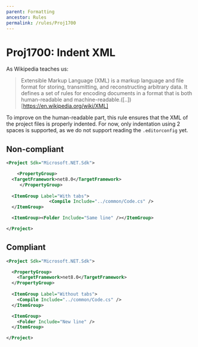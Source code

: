 ```yaml
---
parent: Formatting
ancestor: Rules
permalink: /rules/Proj1700
---
```


# Proj1700: Indent XML
As Wikipedia teaches us:
> Extensible Markup Language (XML) is a markup language and file format for
> storing, transmitting, and reconstructing arbitrary data. It defines a set of
> rules for encoding documents in a format that is both human-readable and
> machine-readable.([..])[https://en.wikipedia.org/wiki/XML]

To improve on the human-readable part, this rule ensures that the XML of the
project files is properly indented. For now, only indentation using 2 spaces 
is supported, as we do not support reading the `.editorconfig` yet.

## Non-compliant
``` xml
<Project Sdk="Microsoft.NET.Sdk">

    <PropertyGroup>
  <TargetFramework>net8.0</TargetFramework>
     </PropertyGroup>
  
  <ItemGroup Label="With tabs">
    			<Compile Include="../common/Code.cs" />
  </ItemGroup>

  <ItemGroup><Folder Include="Same line" /></ItemGroup>

</Project>
```

## Compliant
``` xml
<Project Sdk="Microsoft.NET.Sdk">

  <PropertyGroup>
    <TargetFramework>net8.0</TargetFramework>
  </PropertyGroup>
  
  <ItemGroup Label="Without tabs">
    <Compile Include="../common/Code.cs" />
  </ItemGroup>

  <ItemGroup>
    <Folder Include="New line" />
  </ItemGroup>

</Project>
```
